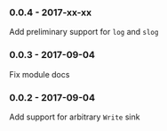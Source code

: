 ### 0.0.4 - 2017-xx-xx

Add preliminary support for `log` and `slog`

### 0.0.3 - 2017-09-04

Fix module docs

### 0.0.2 - 2017-09-04

Add support for arbitrary `Write` sink
